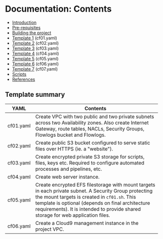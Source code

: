 # Documentation: Contents

* [Introduction](intro.md)
* [Pre-requisites](reqs.md)
* [Building the project](build.md)
* [Template 1](cf01.md) (cf01.yaml)
* [Template 2](cf02.md) (cf02.yaml)
* [Template 3](cf03.md) (cf03.yaml)
* [Template 4](cf04.md) (cf04.yaml)
* [Template 5](cf05.md) (cf05.yaml)
* [Template 6](cf06.md) (cf06.yaml)
* [Template 7](cf07.md) (cf07.yaml)
* [Scripts](scripts.md)
* [References](refs.md)

## Template summary

| YAML | Contents |
| ---- | -------- |
| cf01.yaml | Create VPC with two public and two private subnets across two Availability zones. Also create Internet Gateway, route tables, NACLs, Security Groups, Flowlogs bucket and Flowlogs. |
| cf02.yaml | Create public S3 bucket configured to serve static files over HTTPS (ie. a "website"). |
| cf03.yaml | Create encrypted private S3 storage for scripts, files, keys etc. Required to configure automated processes and pipelines, etc. |
| cf04.yaml | Create web server instance. |
| cf05.yaml | Create encrypted EFS filestorage with mount targets in each private subnet. A Security Group protecting the mount targets is created in ```cf01.sh```. This template is optional (depends on final architecture requirements). It is intended to provide shared storage for web application files. |
| cf06.yaml | Create a Cloud9 management instance in the project VPC. |


